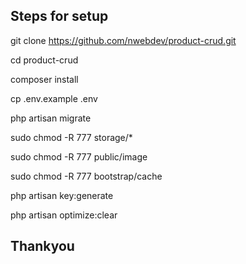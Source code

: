## Steps for setup

git clone https://github.com/nwebdev/product-crud.git

cd product-crud

composer install

cp .env.example .env

php artisan migrate

sudo chmod -R 777 storage/*

sudo chmod -R 777 public/image

sudo chmod -R 777 bootstrap/cache

php artisan key:generate

php artisan optimize:clear

## Thankyou

